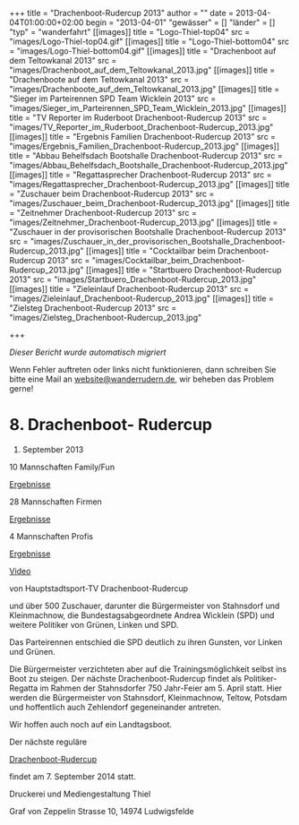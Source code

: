+++
title = "Drachenboot-Rudercup 2013"
author = ""
date = 2013-04-04T01:00:00+02:00
begin = "2013-04-01"
"gewässer" = []
"länder" = []
"typ" = "wanderfahrt"
[[images]]
title = "Logo-Thiel-top04"
src = "images/Logo-Thiel-top04.gif"
[[images]]
title = "Logo-Thiel-bottom04"
src = "images/Logo-Thiel-bottom04.gif"
[[images]]
title = "Drachenboot auf dem Teltowkanal 2013"
src = "images/Drachenboot_auf_dem_Teltowkanal_2013.jpg"
[[images]]
title = "Drachenboote auf dem Teltowkanal 2013"
src = "images/Drachenboote_auf_dem_Teltowkanal_2013.jpg"
[[images]]
title = "Sieger im Parteirennen SPD Team Wicklein 2013"
src = "images/Sieger_im_Parteirennen_SPD_Team_Wicklein_2013.jpg"
[[images]]
title = "TV Reporter im Ruderboot Drachenboot-Rudercup 2013"
src = "images/TV_Reporter_im_Ruderboot_Drachenboot-Rudercup_2013.jpg"
[[images]]
title = "Ergebnis Familien Drachenboot-Rudercup 2013"
src = "images/Ergebnis_Familien_Drachenboot-Rudercup_2013.jpg"
[[images]]
title = "Abbau Behelfsdach Bootshalle Drachenboot-Rudercup 2013"
src = "images/Abbau_Behelfsdach_Bootshalle_Drachenboot-Rudercup_2013.jpg"
[[images]]
title = "Regattasprecher Drachenboot-Rudercup 2013"
src = "images/Regattasprecher_Drachenboot-Rudercup_2013.jpg"
[[images]]
title = "Zuschauer beim Drachenboot-Rudercup 2013"
src = "images/Zuschauer_beim_Drachenboot-Rudercup_2013.jpg"
[[images]]
title = "Zeitnehmer Drachenboot-Rudercup 2013"
src = "images/Zeitnehmer_Drachenboot-Rudercup_2013.jpg"
[[images]]
title = "Zuschauer in der provisorischen Bootshalle Drachenboot-Rudercup 2013"
src = "images/Zuschauer_in_der_provisorischen_Bootshalle_Drachenboot-Rudercup_2013.jpg"
[[images]]
title = "Cocktailbar beim Drachenboot-Rudercup 2013"
src = "images/Cocktailbar_beim_Drachenboot-Rudercup_2013.jpg"
[[images]]
title = "Startbuero Drachenboot-Rudercup 2013"
src = "images/Startbuero_Drachenboot-Rudercup_2013.jpg"
[[images]]
title = "Zieleinlauf Drachenboot-Rudercup 2013"
src = "images/Zieleinlauf_Drachenboot-Rudercup_2013.jpg"
[[images]]
title = "Zielsteg Drachenboot-Rudercup 2013"
src = "images/Zielsteg_Drachenboot-Rudercup_2013.jpg"

+++


*Dieser Bericht wurde automatisch migriert*

Wenn Fehler auftreten oder links nicht funktionieren, dann schreiben Sie bitte eine Mail an website@wanderrudern.de, wir beheben das Problem gerne!



# 8. Drachenboot- Rudercup


1. September 2013

10 Mannschaften Family/Fun

[Ergebnisse](/berichte/2013/ergebnisse_drachenboot-rudercu)

28 Mannschaften Firmen

[Ergebnisse](/berichte/2013/ergebnisse_drachenboot-rudercu)

4 Mannschaften Profis

[Ergebnisse](/berichte/2013/ergebnisse_drachenboot-rudercu)

[Video](http:/hauptstadtsport.tv/sendung-september-09-2013/drachenboot-09-2013/)

von Hauptstadtsport-TV Drachenboot-Rudercup

und über 500 Zuschauer, darunter die Bürgermeister von Stahnsdorf und Kleinmachnow, die Bundestagsabgeordnete Andrea Wicklein (SPD) und weitere Politiker von Grünen, Linken und SPD.

Das Parteirennen entschied die SPD deutlich zu ihren Gunsten, vor Linken und Grünen.

Die Bürgermeister verzichteten aber auf die Trainingsmöglichkeit selbst ins Boot zu steigen. Der nächste Drachenboot-Rudercup findet als Politiker-Regatta im Rahmen der Stahnsdorfer 750 Jahr-Feier am 5. April statt. Hier werden die Bürgermeister von Stahnsdorf, Kleinmachnow, Teltow, Potsdam und hoffentlich auch Zehlendorf gegeneinander antreten.

Wir hoffen auch noch auf ein Landtagsboot.

Der nächste reguläre

[Drachenboot-Rudercup](/berichte/2013/drachenbootrudercup_2014)

findet am 7. September 2014 statt.

Druckerei und Mediengestaltung Thiel

Graf von Zeppelin Strasse 10, 14974 Ludwigsfelde